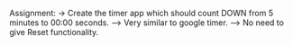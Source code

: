 Assignment: -> Create the timer app which should count DOWN from 5 minutes to 00:00 seconds. 
--> Very similar to google timer. 
--> No need to give Reset functionality.